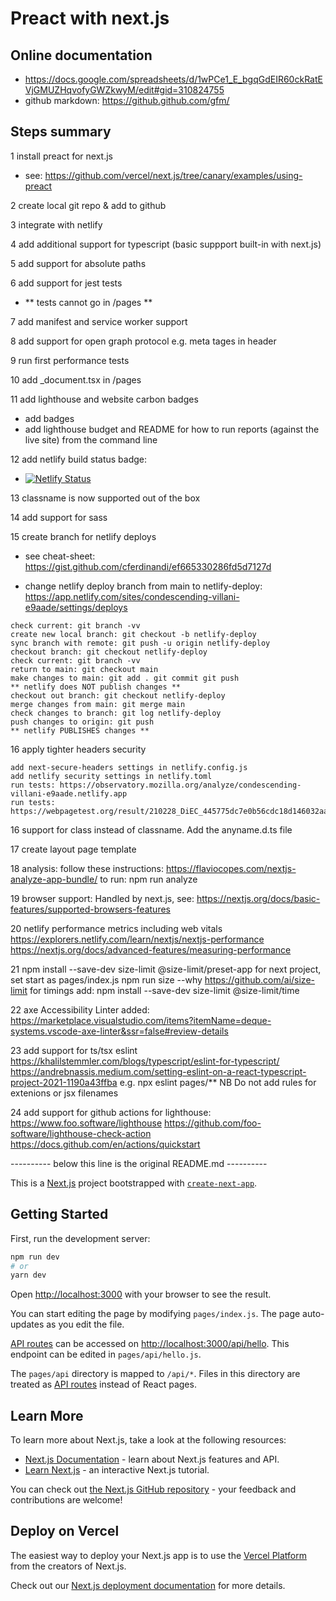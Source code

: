 # Preact with next.js

## Online documentation

  - https://docs.google.com/spreadsheets/d/1wPCe1_E_bgqGdEIR60ckRatEVjGMUZHqvofyGWZkwyM/edit#gid=310824755
  - github markdown: https://github.github.com/gfm/

## Steps summary

1 install preact for next.js

  - see: https://github.com/vercel/next.js/tree/canary/examples/using-preact

2 create local git repo & add to github

3 integrate with netlify

4 add additional support for typescript (basic suppport built-in with next.js)

5 add support for absolute paths

6 add support for jest tests

  - ** tests cannot go in /pages **

7 add manifest and service worker support

8 add support for open graph protocol e.g. meta tages in header

9 run first performance tests

10 add _document.tsx in /pages

11 add lighthouse and website carbon badges

  - add badges
  - add lighthouse budget and README for how to run reports (against the live site) from the command line

12 add netlify build status badge:

  - [![Netlify Status](https://api.netlify.com/api/v1/badges/95741ee3-ab8b-47f4-a4ca-b039765160f1/deploy-status)](https://app.netlify.com/sites/snapdragon-retrieval/deploys)

13 classname is now supported out of the box

14 add support for sass

15 create branch for netlify deploys

  - see cheat-sheet: https://gist.github.com/cferdinandi/ef665330286fd5d7127d

  - change netlify deploy branch from main to netlify-deploy: https://app.netlify.com/sites/condescending-villani-e9aade/settings/deploys

  ```
  check current: git branch -vv
  create new local branch: git checkout -b netlify-deploy
  sync branch with remote: git push -u origin netlify-deploy
  checkout branch: git checkout netlify-deploy
  check current: git branch -vv
  return to main: git checkout main
  make changes to main: git add . git commit git push
  ** netlify does NOT publish changes **
  checkout out branch: git checkout netlify-deploy
  merge changes from main: git merge main
  check changes to branch: git log netlify-deploy
  push changes to origin: git push
  ** netlify PUBLISHES changes **
  ```
16 apply tighter headers security

  ```
  add next-secure-headers settings in netlify.config.js
  add netlify security settings in netlify.toml
  run tests: https://observatory.mozilla.org/analyze/condescending-villani-e9aade.netlify.app
  run tests: https://webpagetest.org/result/210228_DiEC_445775dc7e0b56cdc18d146032aae636/
  ```

16 support for class instead of classname. Add the anyname.d.ts file

17 create layout page template

18 analysis: 
   follow these instructions: https://flaviocopes.com/nextjs-analyze-app-bundle/
   to run: npm run analyze

19 browser support:
   Handled by next.js, see: https://nextjs.org/docs/basic-features/supported-browsers-features

20 netlify performance metrics including web vitals
   https://explorers.netlify.com/learn/nextjs/nextjs-performance
   https://nextjs.org/docs/advanced-features/measuring-performance    

21 npm install --save-dev size-limit @size-limit/preset-app
   for next project, set start as pages/index.js
   npm run size --why
   https://github.com/ai/size-limit
   for timings add: npm install --save-dev size-limit @size-limit/time

 22 axe Accessibility Linter added: 
    https://marketplace.visualstudio.com/items?itemName=deque-systems.vscode-axe-linter&ssr=false#review-details

 23 add support for ts/tsx eslint
    https://khalilstemmler.com/blogs/typescript/eslint-for-typescript/    
    https://andrebnassis.medium.com/setting-eslint-on-a-react-typescript-project-2021-1190a43ffba
    e.g. npx eslint pages/**
    NB Do not add rules for extenions or jsx filenames

 24 add support for github actions for lighthouse: 
    https://www.foo.software/lighthouse
    https://github.com/foo-software/lighthouse-check-action
    https://docs.github.com/en/actions/quickstart


---------- below this line is the original README.md ----------

This is a [Next.js](https://nextjs.org/) project bootstrapped with [`create-next-app`](https://github.com/vercel/next.js/tree/canary/packages/create-next-app).

## Getting Started

First, run the development server:

```bash
npm run dev
# or
yarn dev
```

Open [http://localhost:3000](http://localhost:3000) with your browser to see the result.

You can start editing the page by modifying `pages/index.js`. The page auto-updates as you edit the file.

[API routes](https://nextjs.org/docs/api-routes/introduction) can be accessed on [http://localhost:3000/api/hello](http://localhost:3000/api/hello). This endpoint can be edited in `pages/api/hello.js`.

The `pages/api` directory is mapped to `/api/*`. Files in this directory are treated as [API routes](https://nextjs.org/docs/api-routes/introduction) instead of React pages.

## Learn More

To learn more about Next.js, take a look at the following resources:

- [Next.js Documentation](https://nextjs.org/docs) - learn about Next.js features and API.
- [Learn Next.js](https://nextjs.org/learn) - an interactive Next.js tutorial.

You can check out [the Next.js GitHub repository](https://github.com/vercel/next.js/) - your feedback and contributions are welcome!

## Deploy on Vercel

The easiest way to deploy your Next.js app is to use the [Vercel Platform](https://vercel.com/new?utm_medium=default-template&filter=next.js&utm_source=create-next-app&utm_campaign=create-next-app-readme) from the creators of Next.js.

Check out our [Next.js deployment documentation](https://nextjs.org/docs/deployment) for more details.
